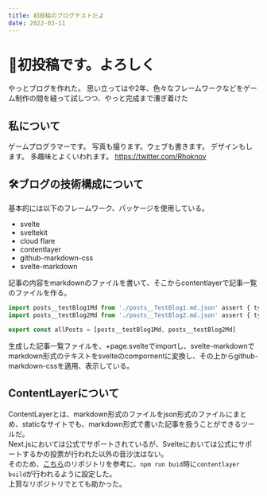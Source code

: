 ```yaml
---
title: 初投稿のブログテストだよ
date: 2022-03-11
---
```

# 📄初投稿です。よろしく
やっとブログを作れた。
思い立ってはや2年、色々なフレームワークなどをゲーム制作の間を縫って試しつつ、やっと完成まで漕ぎ着けた
## 私について
ゲームプログラマーです。
写真も撮ります。ウェブも書きます。
デザインもします。
多趣味とよくいわれます。
https://twitter.com/Rhoknov
## 🛠️ブログの技術構成について
基本的には以下のフレームワーク、パッケージを使用している。
- svelte
- sveltekit
- cloud flare
- contentlayer
- github-markdown-css
- svelte-markdown

記事の内容をmarkdownのファイルを書いて、そこからcontentlayerで記事一覧のファイルを作る。

```ts
import posts__testBlog1Md from './posts__TestBlog1.md.json' assert { type: 'json' }
import posts__testBlog2Md from './posts__TestBlog2.md.json' assert { type: 'json' }

export const allPosts = [posts__testBlog1Md, posts__testBlog2Md]
```
生成した記事一覧ファイルを、+page.svelteでimportし、svelte-markdownでmarkdown形式のテキストをsvelteのcompornentに変換し、その上からgithub-markdown-cssを適用、表示している。
## ContentLayerについて
ContentLayerとは、markdown形式のファイルをjson形式のファイルにまとめ、staticなサイトでも、markdown形式で書いた記事を扱うことができるツールだ。  
Next.jsにおいては公式でサポートされているが、Svelteにおいては公式にサポートするかの投票が行われた以外の音沙汰はない。  
そのため、[こちら](https://github.com/git-no/sveltekit-contentlayer-example/tree/main)のリポジトリを参考に、```npm run buid```時に```contentlayer build```が行われるように設定した。  
上質なリポジトリでとても助かった。